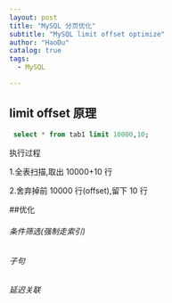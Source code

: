 ```yaml
---
layout: post
title: "MySQL 分页优化"
subtitle: "MySQL limit offset optimize"
author: "HaoDu"
catalog: true
tags:
  - MySQL

---
```

## limit offset 原理
```sql
 select * from tab1 limit 10000,10;
```
执行过程

1.全表扫描,取出 10000+10 行

2.舍弃掉前 10000 行(offset),留下 10 行

##优化
###### 条件筛选(强制走索引)

###### 子句

###### 延迟关联

